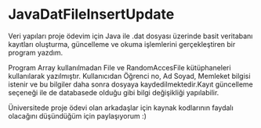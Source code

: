 # JavaDatFileInsertUpdate

Veri yapıları proje ödevim için Java ile .dat dosyası üzerinde basit veritabanı kayıtları oluşturma, güncelleme ve okuma işlemlerini gerçekleştiren bir program yazdım.

Program Array kullanılmadan File ve RandomAccesFile kütüphaneleri kullanılarak yazılmıştır. Kullanıcıdan Öğrenci no, Ad Soyad, Memleket bilgisi istenir ve bu bilgiler daha sonra dosyaya kaydedilmektedir.Kayıt güncelleme seçeneği ile de databasede olduğu gibi bilgi değişikliği yapılabilir.

Üniversitede proje ödevi olan arkadaşlar için kaynak kodlarının faydalı olacağını düşündüğüm için paylaşıyorum :)
